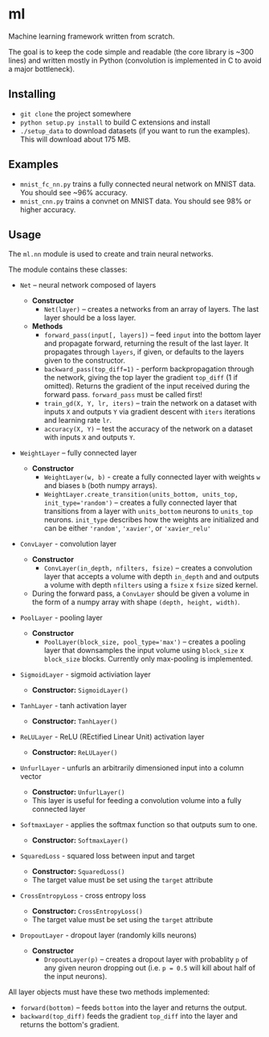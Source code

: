 # ml

Machine learning framework written from scratch.

The goal is to keep the code simple and readable (the core library is ~300 lines) and written mostly
in Python (convolution is implemented in C to avoid a major bottleneck).

## Installing

- `git clone` the project somewhere
- `python setup.py install` to build C extensions and install
- `./setup_data` to download datasets (if you want to run the examples). This will download about 175 MB.

## Examples

- `mnist_fc_nn.py` trains a fully connected neural network on MNIST data. You should see ~96% accuracy.
- `mnist_cnn.py` trains a convnet on MNIST data. You should see 98% or higher accuracy.

## Usage

The `ml.nn` module is used to create and train neural networks.

The module contains these classes:

- `Net` – neural network composed of layers
  - **Constructor**
    - `Net(layer)` – creates a networks from an array of layers.
    The last layer should be a loss layer.
  - **Methods**
    - `forward_pass(input[, layers])` – feed `input` into the bottom layer and propagate
    forward, returning the result of the last layer. It propagates through `layers`,
    if given, or defaults to the layers given to the constructor.
    - `backward_pass(top_diff=1)` - perform backpropagation through the network, giving
    the top layer the gradient `top_diff` (1 if omitted). Returns the gradient of the
    input received during the forward pass. `forward_pass` must be called first!
    - `train_gd(X, Y, lr, iters)` – train the network on a dataset with inputs `X` and
    outputs `Y` via gradient descent with `iters` iterations and learning rate `lr`.
    - `accuracy(X, Y)` – test the accuracy of the network on a dataset with inputs `X` and
    outputs `Y`.

- `WeightLayer` – fully connected layer
  - **Constructor**
    - `WeightLayer(w, b)` - create a fully connected layer with weights `w` and biases `b` (both
    numpy arrays).
    - `WeightLayer.create_transition(units_bottom, units_top, init_type='random')` – creates a fully connected layer that transitions
    from a layer with `units_bottom` neurons to `units_top` neurons. `init_type` describes how the weights are initialized and can be
    either `'random'`, `'xavier'`, or `'xavier_relu'`
- `ConvLayer` - convolution layer
  - **Constructor**
    - `ConvLayer(in_depth, nfilters, fsize)` – creates a convolution layer that accepts a volume with depth `in_depth` and
    and outputs a volume with depth `nfilters` using a `fsize` x `fsize` sized kernel.
  - During the forward pass, a `ConvLayer` should be given a volume in the form of a numpy array with shape
  `(depth, height, width)`.
- `PoolLayer` - pooling layer
  - **Constructor**
    - `PoolLayer(block_size, pool_type='max')` – creates a pooling layer that downsamples the input volume
    using `block_size` x `block_size` blocks. Currently only max-pooling is implemented.
- `SigmoidLayer` - sigmoid activiation layer
  - **Constructor:** `SigmoidLayer()`
- `TanhLayer` - tanh activation layer
  - **Constructor:** `TanhLayer()`
- `ReLULayer` - ReLU (REctified Linear Unit) activation layer
  - **Constructor:** `ReLULayer()`
- `UnfurlLayer` - unfurls an arbitrarily dimensioned input into a column vector
  - **Constructor:** `UnfurlLayer()`
  - This layer is useful for feeding a convolution volume into a fully connected layer
- `SoftmaxLayer` - applies the softmax function so that outputs sum to one.
  - **Constructor:** `SoftmaxLayer()`
- `SquaredLoss` - squared loss between input and target
  - **Constructor:** `SquaredLoss()`
  - The target value must be set using the `target` attribute
- `CrossEntropyLoss` - cross entropy loss
  - **Constructor:** `CrossEntropyLoss()`
  - The target value must be set using the `target` attribute
- `DropoutLayer` - dropout layer (randomly kills neurons)
  - **Constructor**
    - `DropoutLayer(p)` – creates a dropout layer with probablity `p` of any given neuron dropping out
    (i.e. `p = 0.5` will kill about half of the input neurons).

All layer objects must have these two methods implemented:

- `forward(bottom)` – feeds `bottom` into the layer and returns the output.
- `backward(top_diff)` feeds the gradient `top_diff` into the layer and returns the bottom's gradient.

